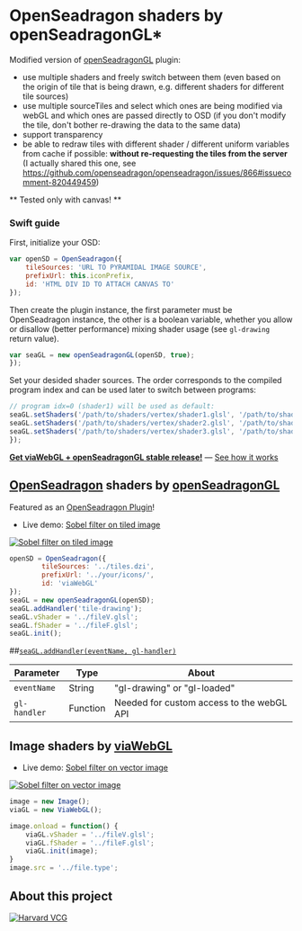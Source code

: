 
# OpenSeadragon shaders by openSeadragonGL*

Modified version of [openSeadragonGL][6] plugin:

- use multiple shaders and freely switch between them (even based on the origin of tile that is being drawn, e.g. different shaders for different tile sources)
- use multiple sourceTiles and select which ones are being modified via webGL and which ones are passed directly to OSD (if you don't modify the tile, don't bother re-drawing the data to the same data)
- support transparency
- be able to redraw tiles with different shader / different uniform variables from cache if possible: **without re-requesting the tiles from the server** (I actually shared this one, see https://github.com/openseadragon/openseadragon/issues/866#issuecomment-820449459)


** Tested only with canvas! **

### Swift guide

First, initialize your OSD:

```js
var openSD = OpenSeadragon({
    tileSources: 'URL TO PYRAMIDAL IMAGE SOURCE',
    prefixUrl: this.iconPrefix,
    id: 'HTML DIV ID TO ATTACH CANVAS TO'
});
```

Then create the plugin instance, the first parameter must be OpenSeadragon instance, the other is a boolean variable, whether you allow or disallow (better performance) mixing shader usage (see `gl-drawing` return value).

```js
var seaGL = new openSeadragonGL(openSD, true);
});
```

Set your desided shader sources. The order corresponds to the compiled program index and can be used later to switch between programs:

```js
// program idx=0 (shader1) will be used as default: 
seaGL.setShaders('/path/to/shaders/vertex/shader1.glsl', '/path/to/shaders/fragment/shader1.glsl'); 
seaGL.setShaders('/path/to/shaders/vertex/shader2.glsl', '/path/to/shaders/fragment/shader2.glsl');
seaGL.setShaders('/path/to/shaders/vertex/shader3.glsl', '/path/to/shaders/fragment/shader3.glsl');
});
```





















[__Get viaWebGL + openSeadragonGL stable release!__][13] — [See how it works][16]

## [OpenSeadragon][7] shaders by [openSeadragonGL][6]

Featured as an [OpenSeadragon Plugin](http://openseadragon.github.io/#plugins)!

* Live demo: [Sobel filter on tiled image][4]

[![Sobel filter on tiled image][9]][4]

```js
openSD = OpenSeadragon({
        tileSources: '../tiles.dzi',
        prefixUrl: '../your/icons/',
        id: 'viaWebGL'
});
seaGL = new openSeadragonGL(openSD);
seaGL.addHandler('tile-drawing');
seaGL.vShader = '../fileV.glsl';
seaGL.fShader = '../fileF.glsl';
seaGL.init();
```

##[`seaGL.addHandler(eventName, gl-handler)`][11]

| Parameter        | Type     | About                                    | 
|------------------|----------|------------------------------------------| 
| `eventName`      | String   | "gl-drawing" or "gl-loaded"              | 
| `gl-handler`     | Function | Needed for custom access to the webGL API| 

## Image shaders by [viaWebGL][5]

* Live demo: [Sobel filter on vector image][8]

[![Sobel filter on vector image][10]][8] 

```js
image = new Image();
viaGL = new ViaWebGL();

image.onload = function() {
    viaGL.vShader = '../fileV.glsl';
    viaGL.fShader = '../fileF.glsl';
    viaGL.init(image);
}
image.src = '../file.type';
```

## About this project
[![Harvard VCG][15]][14]

[1]: https://github.com/thejohnhoffer/viaWebGL
[4]: https://thejohnhoffer.github.io/viaWebGL/demo/dzi/index.html
[8]: https://thejohnhoffer.github.io/viaWebGL/demo/svg/index.html
[5]: tools/viaWebGL.js
[6]: tools/openSeadragonGL.js
[7]: https://openseadragon.github.io
[9]: ../master/demo/images/toggle.png?raw=true
[10]: ../master/demo/images/toggle0.png?raw=true
[11]: https://github.com/thejohnhoffer/viaWebGL/wiki/Guide-to-openSeadragonGL#seagladdhandlereventname-tile-handler
[16]: https://github.com/thejohnhoffer/viaWebGL/wiki
[13]: https://github.com/thejohnhoffer/viaWebGL/releases
[15]: ../master/demo/images/VCG.png?raw=true
[14]: http://vcg.seas.harvard.edu

